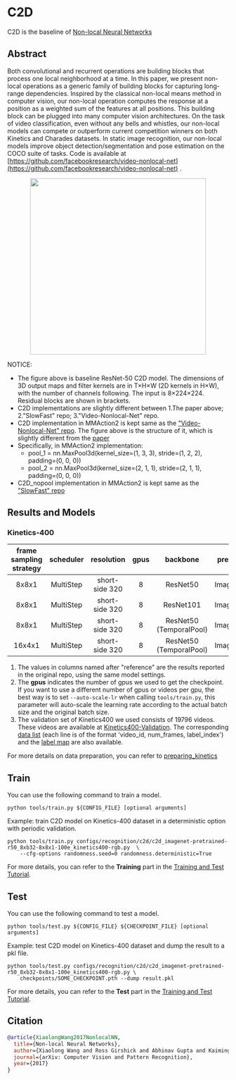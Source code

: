 # C2D

<!-- [ALGORITHM] -->

C2D is the baseline of [Non-local Neural Networks](https://arxiv.org/abs/1711.07971)

## Abstract

<!-- [ABSTRACT] -->

Both convolutional and recurrent operations are building blocks that process one local neighborhood at a time. In this paper, we present non-local operations as a generic family of building blocks for capturing long-range dependencies. Inspired by the classical non-local means method in computer vision, our non-local operation computes the response at a position as a weighted sum of the features at all positions. This building block can be plugged into many computer vision architectures. On the task of video classification, even without any bells and whistles, our non-local models can compete or outperform current competition winners on both Kinetics and Charades datasets. In static image recognition, our non-local models improve object detection/segmentation and pose estimation on the COCO suite of tasks. Code is available at [https://github.com/facebookresearch/video-nonlocal-net](https://github.com/facebookresearch/video-nonlocal-net) .

<!-- [IMAGE] -->

<div align=center>
<img src="https://user-images.githubusercontent.com/37479394/195236689-7a7e464d-9b32-4da6-931e-64872759518f.png" width="400"/>

</div>

NOTICE:

- The figure above is baseline ResNet-50 C2D model. The dimensions of 3D output maps and filter kernels are in T×H×W (2D kernels in H×W), with the number of channels following. The input is 8×224×224. Residual blocks are shown in brackets.
- C2D implementations are slightly different between 1.The paper above; 2."SlowFast" repo; 3."Video-Nonlocal-Net" repo.
- C2D implementation in MMAction2 is kept same as the ["Video-Nonlocal-Net" repo](https://github.com/facebookresearch/video-nonlocal-net/tree/main/scripts/run_c2d_baseline_400k.sh). The figure above is the structure of it, which is slightly different from the [paper](https://arxiv.org/abs/1711.07971)
- Specifically, in MMAction2 implementation:
  - pool_1 = nn.MaxPool3d(kernel_size=(1, 3, 3), stride=(1, 2, 2), padding=(0, 0, 0))
  - pool_2 = nn.MaxPool3d(kernel_size=(2, 1, 1), stride=(2, 1, 1), padding=(0, 0, 0))
- C2D_nopool implementation in MMAction2 is kept same as the ["SlowFast" repo](https://github.com/facebookresearch/SlowFast/blob/main/configs/Kinetics/c2/C2D_NOPOOL_8x8_R50.yaml)

## Results and Models

### Kinetics-400

| frame sampling strategy | scheduler |   resolution   | gpus |    backbone    | pretrain | top1 acc | top5 acc |    reference top1 acc    |    reference top5 acc    | testing protocol  | gpu_mem(M) | params |    config    |    ckpt    |    log    |
| :---------------------: | :-------: | :------------: | :--: | :------------: | :------: | :------: | :------: | :----------------------: | :----------------------: | :---------------: | :--------: | :----: | :----------: | :--------: | :-------: |
|          8x8x1          | MultiStep | short-side 320 |  8   |  ResNet50<br>  | ImageNet |  73.16   |  90.88   | [67.2](https://github.com/facebookresearch/SlowFast/blob/main/MODEL_ZOO.md#kinetics-400-and-600) | [87.8](https://github.com/facebookresearch/SlowFast/blob/main/MODEL_ZOO.md#kinetics-400-and-600) | 10 clips x 3 crop |   21547    |  TODO  | [config](/configs/recognition/c2d/c2d_nopool_imagenet-pretrained-r50_8xb32-8x8x1-100e_kinetics400-rgb.py) | [ckpt TODO](TODO) | [log TODO](TODO) |
|          8x8x1          | MultiStep | short-side 320 |  8   | ResNet101<br>  | ImageNet |   TODO   |   TODO   |            x             |            x             | 10 clips x 3 crop |    TODO    |  TODO  | [config](/configs/recognition/c2d/c2d_nopool_imagenet-pretrained-r101_8xb32-8x8x1-100e_kinetics400-rgb.py) | [ckpt TODO](TODO) | [log TODO](TODO) |
|          8x8x1          | MultiStep | short-side 320 |  8   | ResNet50<br>(TemporalPool) | ImageNet |  71.78   |  89.90   | [71.9](https://github.com/facebookresearch/video-nonlocal-net#modifications-for-improving-speed) | [90.0](https://github.com/facebookresearch/video-nonlocal-net#modifications-for-improving-speed) | 10 clips x 3 crop |   17006    |  TODO  | [config](/configs/recognition/c2d/c2d_imagenet-pretrained-r50_8xb32-8x8x1-100e_kinetics400-rgb.py) | [ckpt TODO](TODO) | [log TODO](TODO) |
|         16x4x1          | MultiStep | short-side 320 |  8   | ResNet50<br>(TemporalPool) | ImageNet |   TODO   |   TODO   |            x             |            x             | 10 clips x 3 crop |    TODO    |  TODO  | [config](/configs/recognition/c2d/c2d_imagenet-pretrained-r50_8xb32-16x4x1-100e_kinetics400-rgb.py) | [ckpt TODO](TODO) | [log TODO](TODO) |

1. The values in columns named after "reference" are the results reported in the original repo, using the same model settings.
2. The **gpus** indicates the number of gpus we used to get the checkpoint. If you want to use a different number of gpus or videos per gpu, the best way is to set `--auto-scale-lr` when calling `tools/train.py`, this parameter will auto-scale the learning rate according to the actual batch size and the original batch size.
3. The validation set of Kinetics400 we used consists of 19796 videos. These videos are available at [Kinetics400-Validation](https://mycuhk-my.sharepoint.com/:u:/g/personal/1155136485_link_cuhk_edu_hk/EbXw2WX94J1Hunyt3MWNDJUBz-nHvQYhO9pvKqm6g39PMA?e=a9QldB). The corresponding [data list](https://download.openmmlab.com/mmaction/dataset/k400_val/kinetics_val_list.txt) (each line is of the format 'video_id, num_frames, label_index') and the [label map](https://download.openmmlab.com/mmaction/dataset/k400_val/kinetics_class2ind.txt) are also available.

For more details on data preparation, you can refer to [preparing_kinetics](/tools/data/kinetics/README.md)

## Train

You can use the following command to train a model.

```shell
python tools/train.py ${CONFIG_FILE} [optional arguments]
```

Example: train C2D model on Kinetics-400 dataset in a deterministic option with periodic validation.

```shell
python tools/train.py configs/recognition/c2d/c2d_imagenet-pretrained-r50_8xb32-8x8x1-100e_kinetics400-rgb.py  \
    --cfg-options randomness.seed=0 randomness.deterministic=True
```

For more details, you can refer to the **Training** part in the [Training and Test Tutorial](/docs/en/user_guides/4_train_test.md).

## Test

You can use the following command to test a model.

```shell
python tools/test.py ${CONFIG_FILE} ${CHECKPOINT_FILE} [optional arguments]
```

Example: test C2D model on Kinetics-400 dataset and dump the result to a pkl file.

```shell
python tools/test.py configs/recognition/c2d/c2d_imagenet-pretrained-r50_8xb32-8x8x1-100e_kinetics400-rgb.py \
    checkpoints/SOME_CHECKPOINT.pth --dump result.pkl
```

For more details, you can refer to the **Test** part in the [Training and Test Tutorial](/docs/en/user_guides/4_train_test.md).

## Citation

```BibTeX
@article{XiaolongWang2017NonlocalNN,
  title={Non-local Neural Networks},
  author={Xiaolong Wang and Ross Girshick and Abhinav Gupta and Kaiming He},
  journal={arXiv: Computer Vision and Pattern Recognition},
  year={2017}
}
```
